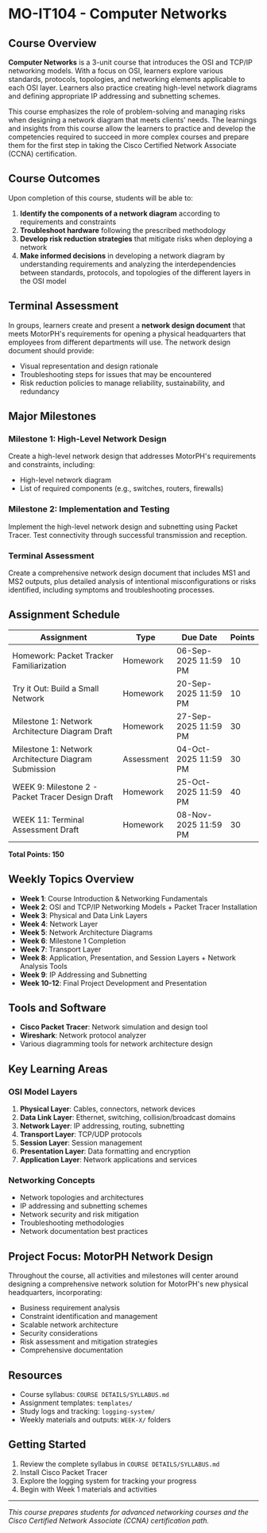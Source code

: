 # MO-IT104 - Computer Networks

## Course Overview

**Computer Networks** is a 3-unit course that introduces the OSI and TCP/IP networking models. With a focus on OSI, learners explore various standards, protocols, topologies, and networking elements applicable to each OSI layer. Learners also practice creating high-level network diagrams and defining appropriate IP addressing and subnetting schemes.

This course emphasizes the role of problem-solving and managing risks when designing a network diagram that meets clients' needs. The learnings and insights from this course allow the learners to practice and develop the competencies required to succeed in more complex courses and prepare them for the first step in taking the Cisco Certified Network Associate (CCNA) certification.

## Course Outcomes

Upon completion of this course, students will be able to:

1. **Identify the components of a network diagram** according to requirements and constraints
2. **Troubleshoot hardware** following the prescribed methodology
3. **Develop risk reduction strategies** that mitigate risks when deploying a network
4. **Make informed decisions** in developing a network diagram by understanding requirements and analyzing the interdependencies between standards, protocols, and topologies of the different layers in the OSI model

## Terminal Assessment

In groups, learners create and present a **network design document** that meets MotorPH's requirements for opening a physical headquarters that employees from different departments will use. The network design document should provide:

- Visual representation and design rationale
- Troubleshooting steps for issues that may be encountered
- Risk reduction policies to manage reliability, sustainability, and redundancy

## Major Milestones

### Milestone 1: High-Level Network Design
Create a high-level network design that addresses MotorPH's requirements and constraints, including:
- High-level network diagram
- List of required components (e.g., switches, routers, firewalls)

### Milestone 2: Implementation and Testing
Implement the high-level network design and subnetting using Packet Tracer. Test connectivity through successful transmission and reception.

### Terminal Assessment
Create a comprehensive network design document that includes MS1 and MS2 outputs, plus detailed analysis of intentional misconfigurations or risks identified, including symptoms and troubleshooting processes.

## Assignment Schedule

| Assignment | Type | Due Date | Points |
|------------|------|----------|---------|
| Homework: Packet Tracker Familiarization | Homework | 06-Sep-2025 11:59 PM | 10 |
| Try it Out: Build a Small Network | Homework | 20-Sep-2025 11:59 PM | 10 |
| Milestone 1: Network Architecture Diagram Draft | Homework | 27-Sep-2025 11:59 PM | 30 |
| Milestone 1: Network Architecture Diagram Submission | Assessment | 04-Oct-2025 11:59 PM | 30 |
| WEEK 9: Milestone 2 - Packet Tracer Design Draft | Homework | 25-Oct-2025 11:59 PM | 40 |
| WEEK 11: Terminal Assessment Draft | Homework | 08-Nov-2025 11:59 PM | 30 |

**Total Points: 150**

## Weekly Topics Overview

- **Week 1**: Course Introduction & Networking Fundamentals
- **Week 2**: OSI and TCP/IP Networking Models + Packet Tracer Installation
- **Week 3**: Physical and Data Link Layers
- **Week 4**: Network Layer
- **Week 5**: Network Architecture Diagrams
- **Week 6**: Milestone 1 Completion
- **Week 7**: Transport Layer
- **Week 8**: Application, Presentation, and Session Layers + Network Analysis Tools
- **Week 9**: IP Addressing and Subnetting
- **Week 10-12**: Final Project Development and Presentation

## Tools and Software

- **Cisco Packet Tracer**: Network simulation and design tool
- **Wireshark**: Network protocol analyzer
- Various diagramming tools for network architecture design

## Key Learning Areas

### OSI Model Layers
1. **Physical Layer**: Cables, connectors, network devices
2. **Data Link Layer**: Ethernet, switching, collision/broadcast domains
3. **Network Layer**: IP addressing, routing, subnetting
4. **Transport Layer**: TCP/UDP protocols
5. **Session Layer**: Session management
6. **Presentation Layer**: Data formatting and encryption
7. **Application Layer**: Network applications and services

### Networking Concepts
- Network topologies and architectures
- IP addressing and subnetting schemes
- Network security and risk mitigation
- Troubleshooting methodologies
- Network documentation best practices

## Project Focus: MotorPH Network Design

Throughout the course, all activities and milestones will center around designing a comprehensive network solution for MotorPH's new physical headquarters, incorporating:

- Business requirement analysis
- Constraint identification and management
- Scalable network architecture
- Security considerations
- Risk assessment and mitigation strategies
- Comprehensive documentation

## Resources

- Course syllabus: `COURSE DETAILS/SYLLABUS.md`
- Assignment templates: `templates/`
- Study logs and tracking: `logging-system/`
- Weekly materials and outputs: `WEEK-X/` folders

## Getting Started

1. Review the complete syllabus in `COURSE DETAILS/SYLLABUS.md`
2. Install Cisco Packet Tracer
3. Explore the logging system for tracking your progress
4. Begin with Week 1 materials and activities

---

*This course prepares students for advanced networking courses and the Cisco Certified Network Associate (CCNA) certification path.*
